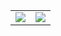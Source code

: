 <table>
 <tr>
    <td><img src="https://github.com/user-attachments/assets/8cf46a55-4e79-4661-b6b6-1dbac9d11524" /></td>
    <td><img src="https://github.com/user-attachments/assets/05ea2dc7-5086-438a-acd7-911f4b52bc59" /></td>
 </tr>
</table>

